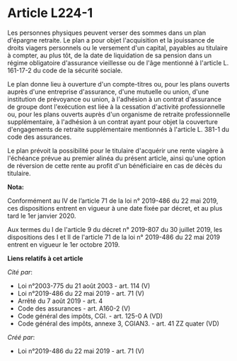 # Article L224-1

Les personnes physiques peuvent verser des sommes dans un plan d'épargne retraite. Le plan a pour objet l'acquisition et la
jouissance de droits viagers personnels ou le versement d'un capital, payables au titulaire à compter, au plus tôt, de la
date de liquidation de sa pension dans un régime obligatoire d'assurance vieillesse ou de l'âge mentionné à l'article L.
161-17-2 du code de la sécurité sociale.

Le plan donne lieu à ouverture d'un compte-titres ou, pour les plans ouverts auprès d'une entreprise d'assurance, d'une
mutuelle ou union, d'une institution de prévoyance ou union, à l'adhésion à un contrat d'assurance de groupe dont l'exécution
est liée à la cessation d'activité professionnelle ou, pour les plans ouverts auprès d'un organisme de retraite
professionnelle supplémentaire, à l'adhésion à un contrat ayant pour objet la couverture d'engagements de retraite
supplémentaire mentionnés à l'article L. 381-1 du code des assurances.

Le plan prévoit la possibilité pour le titulaire d'acquérir une rente viagère à l'échéance prévue au premier alinéa du
présent article, ainsi qu'une option de réversion de cette rente au profit d'un bénéficiaire en cas de décès du titulaire.

**Nota:**

Conformément au IV de l’article 71 de la loi n° 2019-486 du 22 mai 2019, ces dispositions entrent en vigueur à une date fixée
par décret, et au plus tard le 1er janvier 2020.

Aux termes du I de l'article 9 du décret n° 2019-807 du 30 juillet 2019, les dispositions des I et II de l'article 71 de la
loi n° 2019-486 du 22 mai 2019 entrent en vigueur le 1er octobre 2019.

**Liens relatifs à cet article**

_Cité par_:

  - Loi n°2003-775 du 21 août 2003 - art. 114 (V)
  - Loi n°2019-486 du 22 mai 2019 - art. 71 (V)
  - Arrêté du 7 août 2019 - art. 4
  - Code des assurances - art. A160-2 (V)
  - Code général des impôts, CGI. - art. 125-0 A (VD)
  - Code général des impôts, annexe 3, CGIAN3. - art. 41 ZZ quater (VD)

_Créé par_:

  - Loi n°2019-486 du 22 mai 2019 - art. 71 (V)
